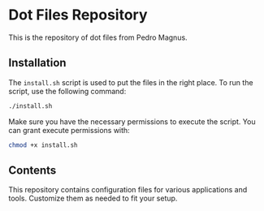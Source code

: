 # Dot Files Repository

This is the repository of dot files from Pedro Magnus.

## Installation

The `install.sh` script is used to put the files in the right place. To run the script, use the following command:

```sh
./install.sh
```

Make sure you have the necessary permissions to execute the script. You can grant execute permissions with:

```sh
chmod +x install.sh
```

## Contents

This repository contains configuration files for various applications and tools. Customize them as needed to fit your setup.
